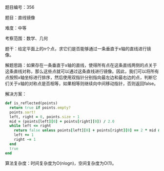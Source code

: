 题目编号：356

题目：直线镜像

难度：中等

考察范围：数学、几何

题干：给定平面上的n个点，求它们是否能够通过一条垂直于x轴的直线进行镜像。

解题思路：如果存在一条垂直于x轴的直线，使得所有点在这条直线两侧的点关于这条直线对称，那么这些点就可以通过这条直线进行镜像。因此，我们可以将所有点按照x轴坐标进行排序，然后使用双指针分别指向最左边和最右边的点，判断它们关于x轴的对称点是否相等，如果相等则继续向中间移动指针，否则返回false。

解决方案：

```ruby
def is_reflected(points)
  return true if points.empty?
  points.sort!
  left, right = 0, points.size - 1
  mid = (points[left][0] + points[right][0]) / 2.0
  while left <= right
    return false unless points[left][0] + points[right][0] == 2 * mid && points[left][1] == points[right][1]
    left += 1
    right -= 1
  end
  true
end
```

算法复杂度：时间复杂度为O(nlogn)，空间复杂度为O(1)。